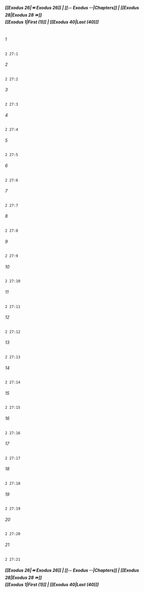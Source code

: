 
##### **[[Exodus 26|⏪ Exodus 26]] | [[-- Exodus --|Chapters]] | [[Exodus 28|Exodus 28 ⏩]]**<br>**[[Exodus 1|First (1)]] | [[Exodus 40|Last (40)]]**<br><br>

###### 1
``` verse
2 27:1
```
###### 2
``` verse
2 27:2
```
###### 3
``` verse
2 27:3
```
###### 4
``` verse
2 27:4
```
###### 5
``` verse
2 27:5
```
###### 6
``` verse
2 27:6
```
###### 7
``` verse
2 27:7
```
###### 8
``` verse
2 27:8
```
###### 9
``` verse
2 27:9
```
###### 10
``` verse
2 27:10
```
###### 11
``` verse
2 27:11
```
###### 12
``` verse
2 27:12
```
###### 13
``` verse
2 27:13
```
###### 14
``` verse
2 27:14
```
###### 15
``` verse
2 27:15
```
###### 16
``` verse
2 27:16
```
###### 17
``` verse
2 27:17
```
###### 18
``` verse
2 27:18
```
###### 19
``` verse
2 27:19
```
###### 20
``` verse
2 27:20
```
###### 21
``` verse
2 27:21
```

##### **[[Exodus 26|⏪ Exodus 26]] | [[-- Exodus --|Chapters]] | [[Exodus 28|Exodus 28 ⏩]]**<br>**[[Exodus 1|First (1)]] | [[Exodus 40|Last (40)]]**
